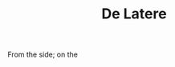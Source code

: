 ---
title: De Latere
letter: D
permalink: "/definitions/bld-de-latere.html"
body: From the side; on the
published_at: '2018-07-07'
source: Black's Law Dictionary 2nd Ed (1910)
layout: post
---